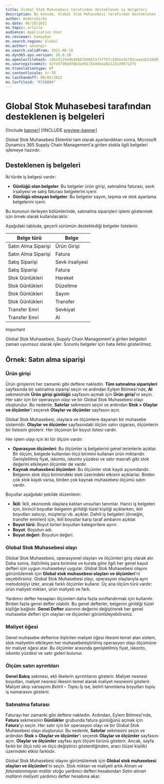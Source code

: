 ```yaml
---
title: Global Stok Muhasebesi tarafından desteklenen iş belgeleri
description: Bu konuda, Global Stok Muhasebesi tarafından desteklenen iş belgeleri listelenmektedir. Ayrıca, satınalma siparişi belgeleri için ayrıntılı bir örnek sağlar.
author: AndersGirke
ms.date: 06/18/2021
ms.topic: article
audience: Application User
ms.reviewer: kamaybac
ms.search.region: Global
ms.author: aevengir
ms.search.validFrom: 2021-06-18
ms.dyn365.ops.version: 10.0.20
ms.openlocfilehash: cdb2d119e9b49887bb66fa737f97c3d91e5b793ceea1b2389072a02b5c463ba9
ms.sourcegitcommit: 42fe9790ddf0bdad911544deaa82123a396712fb
ms.translationtype: HT
ms.contentlocale: tr-TR
ms.lasthandoff: 08/05/2021
ms.locfileid: "6726884"
---
```

# <a name="business-documents-supported-by-global-inventory-accounting"></a>Global Stok Muhasebesi tarafından desteklenen iş belgeleri

[!include [banner](../includes/banner.md)]
[!INCLUDE [preview-banner](../includes/preview-banner.md)]

Global Stok Muhasebesi Eklentisi tam olarak ayarlandıktan sonra, Microsoft Dynamics 365 Supply Chain Management'a girilen stokla ilgili belgeleri işlemeye hazırdır.

## <a name="supported-business-documents"></a>Desteklenen iş belgeleri

İki türde iş belgesi vardır:

- **Günlüğü olan belgeler**: Bu belgeler ürün girişi, satınalma faturası, sevk irsaliyesi ve satış faturası belgelerini içerir.
- **Günlüğü olmayan belgeler**: Bu belgeler sayım, taşıma ve stok ayarlama belgelerini içerir.

Bu konunun ilerleyen bölümlerinde, satınalma siparişleri işlemi göstermek için örnek olarak kullanılacaktır.

Aşağıdaki tabloda, geçerli sürümün desteklediği belgeler listelenir.

| Belge türü      | Belge        |
|--------------------|-----------------|
| Satın Alma Siparişi     | Ürün Girişi |
| Satın Alma Siparişi     | Fatura         |
| Satış Siparişi        | Sevk irsaliyesi    |
| Satış Siparişi        | Fatura         |
| Stok Günlükleri | Hareket        |
| Stok Günlükleri | Düzeltme      |
| Stok Günlükleri | Sayım        |
| Stok Günlükleri | Transfer        |
| Transfer Emri     | Sevkiyat        |
| Transfer Emri     | Al         |

> [!IMPORTANT]
> Global Stok Muhasebesi, Supply Chain Management'a girilen belgeleri zaman uyumsuz olarak işler. Sorunlu belgeler için hata iletisi gösterilmez.

## <a name="example-purchase-order"></a>Örnek: Satın alma siparişi

### <a name="product-receipt"></a>Ürün girişi

Ürün girişlerini her zamanki gibi deftere nakledin. **Tüm satınalma siparişleri** sayfasında bir satınalma siparişi seçin ve ardından Eylem Bölmesi'nde, **Al** sekmesinde **Ürün girişi günlüğü** sayfasını açmak için **Ürün girişi**'ni seçin. Her satır için bir operasyon olayı ve bir Global Stok Muhasebesi olayı oluşturulur. Bu nedenle, **Satırlar** sekmesini seçin ve ardından **Stok \> Olaylar ve ölçümler**'i seçerek **Olaylar ve ölçümler** sayfasını açın.

Global Stok Muhasebesi, olaylara ve ölçümlere dayanan bir muhasebe sistemidir. **Olaylar ve ölçümler** sayfasındaki ölçüm satırı ızgarası, ölçümlerin bir listesini gösterir. Her ölçümün bir boyut listesi vardır.

Her işlem olayı için iki tür ölçüm vardır:

- **Operasyon ölçümleri**: Bu ölçümler iş belgelerini genel terimlerle açıklar. Bir ölçüm, belgede kullanılan ölçü birimini kullanan ürün miktarıdır. Genişletilmiş fiyat, iskonto, iskonto yüzdesi ve satır masrafı gibi stok değerini etkileyen ölçümler de vardır.
- **Kaynak muhasebesi ölçümleri**: Bu ölçümler stok kaydı açısındandır. Belgenin stok ölçü birimindeki stok üzerindeki etkisini açıklarlar. Birden çok stok kaydı varsa, birden çok kaynak muhasebesi ölçümü satırı vardır.

Boyutlar aşağıdaki şekilde düzenlenir:

- **İkili**: İkili, ekonomik olaylara katılan unsurları tanımlar. Harici iş belgeleri için, birincil boyutlar belgenin girildiği tüzel kişiliği açıklarken, ikili boyutları satıcıyı, müşteriyi vb. açıklar. Dahili iş belgeleri (örneğin, transfer emirleri) için, ikili boyutlar karşı taraf ambarını açıklar.
- **Boyut türü**: Boyut türleri boyutları kategorilere ayırır.
- **Boyut**: Boyutun adı.
- **Boyut değeri**: Boyutun değeri.

### <a name="global-inventory-accounting-event"></a>Global Stok Muhasebesi olayı

Global Stok Muhasebesi, operasyonel olayları ve ölçümleri giriş olarak alır. Daha sonra, iliştirilmiş para birimine ve kurala göre ilgili her genel kayut defteri için uygun muhasebeyi uygular. Global Stok Muhasebesi olayını görüntülemek için **Global stok muhasebesi olayları ve ölçümleri**'ni seçebilirsiniz. Global Stok Muhasebesi olayı, operasyon olaylarıyla aynı metodolojiyi izler, ancak farklı ölçümler kullanır. Üç ana ölçüm türü vardır: ürün maliyeti miktarı, ürün maliyeti ve fark.

Yardımcı defter hesapları ölçümleri daha fazla sınıflandırmak için kullanılır. Birden fazla genel defter olabilir. Bu genel defterler, belgenin girildiği tüzel kişiliğe bağlıdır. **Genel Defter** alanının değerini değiştirerek her genel muhasebe defteri için olayları ve ölçümleri görüntüleyebilirsiniz.

### <a name="cost-element"></a>Maliyet öğesi

Genel muhasebe defterine iliştirilen maliyet öğesi ilkesini temel alan sistem, stok maliyetini etkileyen her muhasebeleştirilmiş operasyon olayı ölçümüne bir maliyet öğesi atar. Bu ölçümler arasında genişletilmiş fiyat, iskonto, iskonto yüzdesi ve satır gideri bulunur.

### <a name="measurement-line-details"></a>Ölçüm satırı ayrıntıları

**Genel Bakış** sekmesi, ekli ilkelerin ayrıntılarını gösterir. Maliyet nesnesi boyutları, maliyet nesnesi ilkesini temel alarak maliyet nesnesini gösterir. Maliyet akışı varsayımı *Belirli – Toplu İş* ise, belirli tanımlama boyutları toplu iş numarasını gösterir.

### <a name="purchase-invoice"></a>Satınalma faturası

Faturayı her zamanki gibi deftere nakledin. Ardından, Eylem Bölmesi'nde, **Fatura** sekmesinin **Günlükler** grubunda fatura günlüğünü açmak için **Fatura**'yı seçin. Her satır için bir operasyon olayı ve bir Global Stok Muhasebesi olayı oluşturulur. Bu nedenle, **Satırlar** sekmesini seçin ve ardından **Stok \> Olaylar ve ölçümler**'i seçerek **Olaylar ve ölçümler** sayfasını açın. **Olaylar ve ölçümler** sayfası aynı ölçüm türünü gösterir. Ancak, sayfa farklı bir ölçü rolü ve ölçü değiştirici gösterdiğinden, aracı (tüzel kişilik) üzerindeki etkisi farklıdır.

Global Stok Muhasebesi olayını görüntülemek için **Global stok muhasebesi olayları ve ölçümleri**'ni seçin. Stok miktarı ve maliyeti artık *Alınan ve faturalanmayan mallar stoğu* yardımcı defteri hesabından *Satın alınan malların maliyeti* yardımcı defter hesabına akar.
